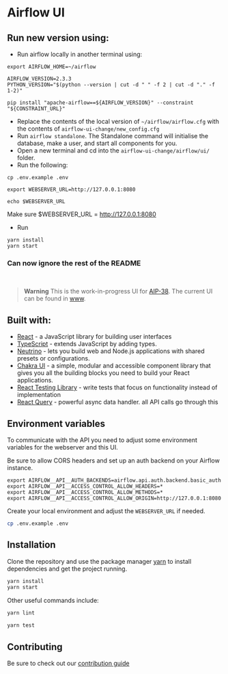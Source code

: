 <!--
 Licensed to the Apache Software Foundation (ASF) under one
 or more contributor license agreements.  See the NOTICE file
 distributed with this work for additional information
 regarding copyright ownership.  The ASF licenses this file
 to you under the Apache License, Version 2.0 (the
 "License"); you may not use this file except in compliance
 with the License.  You may obtain a copy of the License at

   http://www.apache.org/licenses/LICENSE-2.0

 Unless required by applicable law or agreed to in writing,
 software distributed under the License is distributed on an
 "AS IS" BASIS, WITHOUT WARRANTIES OR CONDITIONS OF ANY
 KIND, either express or implied.  See the License for the
 specific language governing permissions and limitations
 under the License.
 -->

# Airflow UI

## Run new version using:
- Run airflow locally in another terminal using:
```
export AIRFLOW_HOME=~/airflow

AIRFLOW_VERSION=2.3.3
PYTHON_VERSION="$(python --version | cut -d " " -f 2 | cut -d "." -f 1-2)"

pip install "apache-airflow==${AIRFLOW_VERSION}" --constraint "${CONSTRAINT_URL}"
```
- Replace the contents of the local version of ```~/airflow/airflow.cfg``` with the contents of ```airflow-ui-change/new_config.cfg```
- Run ```airflow standalone```. The Standalone command will initialise the database, make a user, and start all components for you.
- Open a new terminal and cd into the ```airflow-ui-change/airflow/ui/``` folder.
- Run the following:
```
cp .env.example .env

export WEBSERVER_URL=http://127.0.0.1:8080

echo $WEBSERVER_URL
``` 
Make sure $WEBSERVER_URL = http://127.0.0.1:8080
- Run
```
yarn install
yarn start
```
### Can now ignore the rest of the README
<br />

> **Warning**
> This is the work-in-progress UI for [AIP-38](https://cwiki.apache.org/confluence/display/AIRFLOW/AIP-38+Modern+Web+Application). The current UI can be found in [www](https://github.com/apache/airflow/tree/main/airflow/www).

## Built with:

- [React](https://reactjs.org/) - a JavaScript library for building user interfaces
- [TypeScript](https://www.typescriptlang.org/) - extends JavaScript by adding types.
- [Neutrino](https://neutrinojs.org/) - lets you build web and Node.js applications with shared presets or configurations.
- [Chakra UI](https://chakra-ui.com/) - a simple, modular and accessible component library that gives you all the building blocks you need to build your React applications.
- [React Testing Library](https://testing-library.com/docs/react-testing-library/intro/) - write tests that focus on functionality instead of implementation
- [React Query](https://react-query.tanstack.com/) - powerful async data handler. all API calls go through this

## Environment variables

To communicate with the API you need to adjust some environment variables for the webserver and this UI.

Be sure to allow CORS headers and set up an auth backend on your Airflow instance.

```
export AIRFLOW__API__AUTH_BACKENDS=airflow.api.auth.backend.basic_auth
export AIRFLOW__API__ACCESS_CONTROL_ALLOW_HEADERS=*
export AIRFLOW__API__ACCESS_CONTROL_ALLOW_METHODS=*
export AIRFLOW__API__ACCESS_CONTROL_ALLOW_ORIGIN=http://127.0.0.1:8080
```

Create your local environment and adjust the `WEBSERVER_URL` if needed.

```bash
cp .env.example .env
```

## Installation

Clone the repository and use the package manager [yarn](https://yarnpkg.com) to install dependencies and get the project running.

```bash
yarn install
yarn start
```

Other useful commands include:

```bash
yarn lint
```

```bash
yarn test
```

## Contributing

Be sure to check out our [contribution guide](docs/CONTRIBUTING.md)


